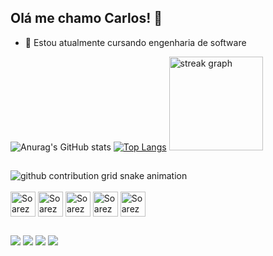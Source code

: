## Olá me chamo Carlos! 👋

- 🌱 Estou atualmente cursando engenharia de software

![Anurag's GitHub stats](https://github-readme-stats.vercel.app/api?username=Soarezzsemj&show_icons=true&theme=radical)
[![Top Langs](https://github-readme-stats.vercel.app/api/top-langs/?username=Soarezzsemj&layout=donut&theme=radical)](https://github.com/anuraghazra/github-readme-stats)
<img src="https://streak-stats.demolab.com?user=soarezzsemj&locale=pt-br&mode=daily&theme=radical&hide_border=false&border_radius=5" height="150" alt="streak graph"  />

##

<picture>
  <source media="(prefers-color-scheme: dark)" srcset="https://raw.githubusercontent.com/Soarezzsemj/Soarezzsemj/output/github-contribution-grid-snake-dark.svg">
  <source media="(prefers-color-scheme: light)" srcset="https://raw.githubusercontent.com/Soarezzsemj/Soarezzsemj/output/github-contribution-grid-snake.svg">
  <img alt="github contribution grid snake animation" src="https://raw.githubusercontent.com/Soarezzsemj/Soarezzsemj/output/github-contribution-grid-snake.svg">
</picture>

<div style="display: inline_block"><br>

<img align="center" alt="Soarezz-c" height="40" width="40" src="https://cdn.jsdelivr.net/gh/devicons/devicon@latest/icons/c/c-original.svg"/>
<img align="center" alt="Soarezz-swift" height="40" width="40" src="https://cdn.jsdelivr.net/gh/devicons/devicon@latest/icons/swift/swift-original.svg"/>
<img align="center" alt="Soarezz-html" height="40" width="40" src="https://cdn.jsdelivr.net/gh/devicons/devicon@latest/icons/html5/html5-original.svg"/>
<img align="center" alt="Soarezz-css" height="40" width="40" src="https://cdn.jsdelivr.net/gh/devicons/devicon@latest/icons/css3/css3-original.svg"/>
<img align="center" alt="Soarezz-js" height="40" width="40" src="https://cdn.jsdelivr.net/gh/devicons/devicon@latest/icons/javascript/javascript-original.svg"/>
</div>
 
 
##

<div> 
  <a href="https://instagram.com/soarezzsemj" target="_blank"><img src="https://img.shields.io/badge/-Instagram-%23E4405F?style=for-the-badge&logo=instagram&logoColor=white" target="_blank"></a>
 	<a href="https://www.twitch.tv/soarezzsemj" target="_blank"><img src="https://img.shields.io/badge/Twitch-9146FF?style=for-the-badge&logo=twitch&logoColor=white" target="_blank"></a>
  <a href = "mailto:5carloseduardo2007@gmail.com"><img src="https://img.shields.io/badge/-Gmail-%23333?style=for-the-badge&logo=gmail&logoColor=white" target="_blank"></a>
  <a href="https://www.linkedin.com/in/carlos-eduardo-soares-081419343/" target="_blank"><img src="https://img.shields.io/badge/-LinkedIn-%230077B5?style=for-the-badge&logo=linkedin&logoColor=white" target="_blank"></a> 
  
</div>

